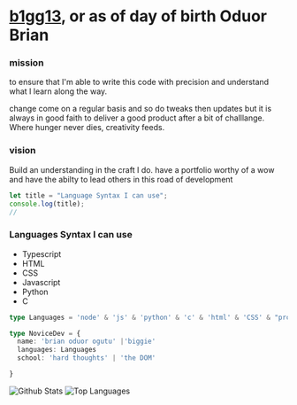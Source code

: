# [b1gg13](https://github.com/b1gg13), or as of day of birth **Oduor Brian**
### mission

to ensure that I'm able to write this code with precision and understand what I learn along the way. 

change come on a regular basis and so do tweaks then updates but it is always in good faith to deliver a good product 
after a bit of challlange. Where hunger never dies, creativity feeds.

### vision

Build an understanding in the craft I do. have a portfolio worthy of a wow and have the abilty to lead others in this road of development

```javascript
let title = "Language Syntax I can use";
console.log(title);
//
```
### Languages Syntax I can use

* Typescript
* HTML
* CSS
* Javascript
* Python
* C



```typescript
type Languages = 'node' & 'js' & 'python' & 'c' & 'html' & 'CSS' & "projecting rust"

type NoviceDev = {
  name: 'brian oduor ogutu' |'biggie'
  languages: Languages
  school: 'hard thoughts' | 'the DOM'

}

```
![Github Stats](https://github-readme-stats.vercel.app/api?username=b1gg13&count_private=true&show_icons=true&theme=blue-green) ![Top Languages](https://github-readme-stats.vercel.app/api/top-langs?username=B1GG13&show_icons&theme=yellow-red)


